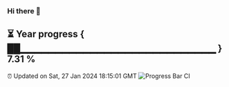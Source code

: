 ### Hi there 👋
⏳ Year progress { ██▁▁▁▁▁▁▁▁▁▁▁▁▁▁▁▁▁▁▁▁▁▁▁▁▁▁▁▁ } 7.31 %
---
⏰ Updated on Sat, 27 Jan 2024 18:15:01 GMT
![Progress Bar CI](https://github.com/liununu/liununu/workflows/Progress%20Bar%20CI/badge.svg)
